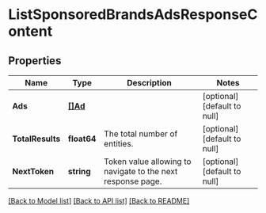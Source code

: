 # ListSponsoredBrandsAdsResponseContent

## Properties
Name | Type | Description | Notes
------------ | ------------- | ------------- | -------------
**Ads** | [**[]Ad**](Ad.md) |  | [optional] [default to null]
**TotalResults** | **float64** | The total number of entities. | [optional] [default to null]
**NextToken** | **string** | Token value allowing to navigate to the next response page. | [optional] [default to null]

[[Back to Model list]](../README.md#documentation-for-models) [[Back to API list]](../README.md#documentation-for-api-endpoints) [[Back to README]](../README.md)

